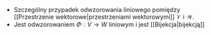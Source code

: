 - Szczególny przypadek odwzorowania liniowego pomiędzy [[Przestrzenie wektorowe|przestrzeniami wektorowymi]] $\mathcal{V}$ i $\mathcal{W}$.
- Jest odwzorowaniem $\Phi: V \to W$ liniowym i jest [[Bijekcja|bijekcją]]